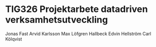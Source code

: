 # TIG326 Projektarbete datadriven verksamhetsutveckling
Jonas Fast
Arvid Karlsson
Max Löfgren Hallbeck
Edvin Hellström
Carl Kölqvist
